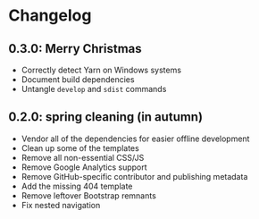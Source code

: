 # Changelog

## 0.3.0: Merry Christmas

* Correctly detect Yarn on Windows systems
* Document build dependencies
* Untangle `develop` and `sdist` commands

## 0.2.0: spring cleaning (in autumn)

* Vendor all of the dependencies for easier offline development
* Clean up some of the templates
* Remove all non-essential CSS/JS
* Remove Google Analytics support
* Remove GitHub-specific contributor and publishing metadata
* Add the missing 404 template
* Remove leftover Bootstrap remnants
* Fix nested navigation
